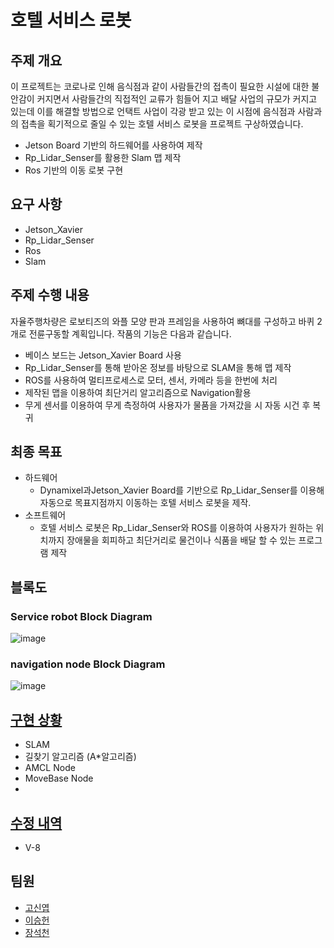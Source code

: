 # 호텔 서비스 로봇

## 주제 개요

이 프로젝트는 코로나로 인해 음식점과 같이 사람들간의 접촉이 필요한 시설에 대한 불안감이 커지면서 사람들간의 직접적인 교류가 힘들어 지고    배달 사업의 규모가 커지고 있는데 이를 해결할 방법으로 언택트 사업이 각광 받고 있는 이 시점에 음식점과 사람과의 접촉을 획기적으로 줄일 수 있는 호텔 서비스 로봇을 프로젝트 구상하였습니다.

* Jetson Board 기반의 하드웨어를 사용하여 제작
* Rp_Lidar_Senser를 활용한 Slam 맵 제작
* Ros 기반의 이동 로봇 구현

## 요구 사항

* Jetson_Xavier
* Rp_Lidar_Senser
* Ros
* Slam

## 주제 수행 내용

자율주행차량은 로보티즈의 와플 모양 판과 프레임을 사용하여 뼈대를 구성하고 바퀴 2개로 전륜구동할 계획입니다. 
작품의 기능은 다음과 같습니다.

* 베이스 보드는 Jetson_Xavier Board 사용   
* Rp_Lidar_Senser를 통해 받아온 정보를 바탕으로 SLAM을 통해 맵 제작 
* ROS를 사용하여 멀티프로세스로 모터, 센서, 카메라 등을 한번에 처리
* 제작된 맵을 이용하여 최단거리 알고리즘으로 Navigation활용   
* 무게 센서를 이용하여 무게 측정하여 사용자가 물품을 가져갔을 시 자동 시건 후 복귀   

## 최종 목표

* 하드웨어
  * Dynamixel과Jetson_Xavier Board를 기반으로 Rp_Lidar_Senser를 이용해 자동으로 목표지점까지 이동하는 호텔 서비스 로봇을 제작. 
* 소프트웨어
  * 호텔 서비스 로봇은 Rp_Lidar_Senser와 ROS를 이용하여 사용자가 원하는 위치까지 장애물을 회피하고 최단거리로 물건이나 식품을 배달 할 수 있는 프로그램 제작



## 블록도

### Service robot Block Diagram  
![image](https://user-images.githubusercontent.com/94602114/175318217-ec607ce4-3d4f-4d13-819b-c79d845eed28.png)

### navigation node Block Diagram  
![image](https://user-images.githubusercontent.com/94602114/175333138-0412e1da-08a6-404e-8b5b-cf6c49e9353e.png)  

## [구현 상황](https://github.com/Jangseokcheon/pathfinding/blob/master/README.md)
* SLAM
* 길찾기 알고리즘 (A*알고리즘)
* AMCL Node
* MoveBase Node
* 
 
## [수정 내역](https://github.com/Jangseokcheon/pathfinding/blob/footer/README.md)
 
 * V-8
 
## 팀원
 
 * [고신엽](https://github.com/sinyeopgo/capstone-design)
 * [이승헌](https://github.com/SeungHeon3649/ros-controller)
 * [장석천](https://github.com/Jangseokcheon/pathfinding)
  
